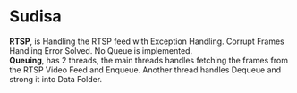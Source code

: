 # Sudisa

**RTSP**, is Handling the RTSP feed with Exception Handling. Corrupt Frames Handling Error Solved. No Queue is implemented. <br>
**Queuing**, has 2 threads, the main threads handles fetching the frames from the RTSP Video Feed and Enqueue. Another thread handles Dequeue and strong it into Data Folder. <br>
